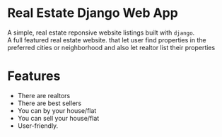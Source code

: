 # Real Estate Django Web App

A simple, real estate reponsive website listings built with `django`.
<br>
A full featured real estate website. that let user find properties in the preferred cities or neighborhood and also let realtor list their properties
<br>

# Features
* There are realtors
* There are best sellers
* You can by your house/flat
* You can sell your house/flat
* User-friendly.
